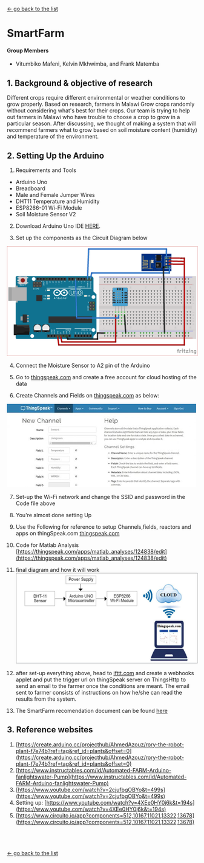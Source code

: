 [← go back to the list](https://HandongHCI.github.io/StudentProjects/HCI2019S)

# SmartFarm

#### Group Members
- Vitumbiko Mafeni, Kelvin Mkhwimba, and Frank Matemba

## 1. Background & objective of research
Different crops require different environmental or weather conditions to grow properly. Based on research, farmers in Malawi Grow crops randomly without considering what's best for their crops. Our team is trying to help out farmers in Malawi who have trouble to choose a crop to grow in a particular season. After discussing, we thought of making a system that will recommend farmers what to grow based on soil moisture content (humidity) and temperature of the environment.  

## 2. Setting Up the Arduino
1. Requirements and Tools
- Arduino Uno
- Breadboard
- Male and Female Jumper Wires
- DHT11 Temperature and Humidity
- ESP8266-01 Wi-Fi Module
- Soil Moisture Sensor V2

2. Download Arduino Uno IDE [HERE](https://www.arduino.cc/en/Main/Software).

3. Set up the components as the Circuit Diagram below

![Set Up the ESP8266 module and DHT11](img/1.png)

4. Connect the Moisture Sensor to A2 pin of the Arduino 

5. Go to [thingspeak.com](https://www.thingspeak.com) and create a free account for cloud hosting of the data

6. Create Channels and Fields on [thingspeak.com](https://thingspeak.com/channels) as below:

![Set Up the channels and fields](img/2.jpg)

7. Set-up the Wi-Fi network and change the SSID and password in the Code file above

8. You're almost done setting Up

9. Use the Following for reference to setup Channels,fields, reactors and apps on thingSpeak.com [thingspeak.com](https://thingspeak.com/channels/766328)

10. Code for Matlab Analysis [https://thingspeak.com/apps/matlab_analyses/124838/edit](https://thingspeak.com/apps/matlab_analyses/124838/edit)

11. final diagram and how it will work ![Set Up of system](img/3.jpg)

12. after set-up everything above, head to [ifttt.com](https://ifttt.com/my_applets) and create a webhooks applet and put the trigger url on thingSpeak server on ThingsHttp to send an email to the farmer once the conditions are meant. The email sent to farmer consists of instructions on how he/she can read the results from the system.

13. The SmartFarm recomendation document can be found [here](http://bit.ly/2Jpk5ig)

## 3. Reference websites
1. [https://create.arduino.cc/projecthub/AhmedAzouz/rory-the-robot-plant-f7e74b?ref=tag&ref_id=plants&offset=0](https://create.arduino.cc/projecthub/AhmedAzouz/rory-the-robot-plant-f7e74b?ref=tag&ref_id=plants&offset=0)
2. [https://www.instructables.com/id/Automated-FARM-Arduino-fanlightswater-Pump](https://www.instructables.com/id/Automated-FARM-Arduino-fanlightswater-Pump)
3. [https://www.youtube.com/watch?v=2cjufbgOBYo&t=499s](https://www.youtube.com/watch?v=2cjufbgOBYo&t=499s)
4. Setting up: [https://www.youtube.com/watch?v=4XEe0HY0j6k&t=194s](https://www.youtube.com/watch?v=4XEe0HY0j6k&t=194s)
5. [https://www.circuito.io/app?components=512,10167,11021,13322,13678](https://www.circuito.io/app?components=512,10167,11021,13322,13678)

<br><br><br>
[← go back to the list](https://HandongHCI.github.io/StudentProjects/HCI2019S)